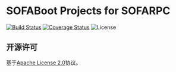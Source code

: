 # SOFABoot Projects for SOFARPC

[![Build Status](https://travis-ci.org/alipay/sofa-rpc-boot-projects.svg?branch=master)](https://travis-ci.org/alipay/sofa-rpc-boot-projects)
[![Coverage Status](https://codecov.io/gh/alipay/sofa-rpc-boot-projects/branch/master/graph/badge.svg)](https://codecov.io/gh/alipay/sofa-rpc-boot-projects)
![License](https://img.shields.io/badge/license-Apache--2.0-green.svg)

## 开源许可
基于[Apache License 2.0](https://github.com/alipay/sofa-rpc-boot-projects/blob/master/LICENSE)协议。



